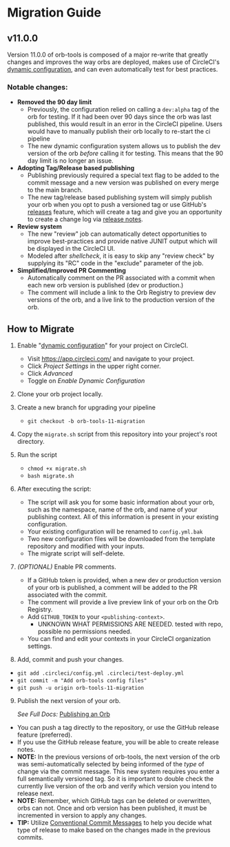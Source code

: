 # Migration Guide

## v11.0.0

Version 11.0.0 of orb-tools is composed of a major re-write that greatly changes and improves the way orbs are deployed, makes use of CircleCI's [dynamic configuration](https://circleci.com/docs/2.0/dynamic-config/), and can even automatically test for best practices.

### Notable changes:

- **Removed the 90 day limit**
  - Previously, the configuration relied on calling a `dev:alpha` tag of the orb for testing. If it had been over 90 days since the orb was last published, this would result in an error in the CircleCI pipeline. Users would have to manually publish their orb locally to re-start the ci pipeline
  - The new dynamic configuration system allows us to publish the dev version of the orb _before_ calling it for testing. This means that the 90 day limit is no longer an issue.
- **Adopting Tag/Release based publishing**
  - Publishing previously required a special text flag to be added to the commit message and a new version was published on every merge to the main branch.
  - The new tag/release based publishing system will simply publish your orb when you opt to push a versioned tag or use GitHub's [releases](https://docs.github.com/en/repositories/releasing-projects-on-github/about-releases) feature, which will create a tag and give you an opportunity to create a change log via [release notes](https://docs.github.com/en/repositories/releasing-projects-on-github/automatically-generated-release-notes).
- **Review system**
  - The new "review" job can automatically detect opportunities to improve best-practices and provide native JUNIT output which will be displayed in the CircleCI UI.
  - Modeled after _shellcheck_, it is easy to skip any "review check" by supplying its "RC" code in the "exclude" parameter of the job.
- **Simplified/Improved PR Commenting**
  - Automatically comment on the PR associated with a commit when each new orb version is published (dev or production.)
  - The comment will include a link to the Orb Registry to preview dev versions of the orb, and a live link to the production version of the orb.

## How to Migrate

1. Enable "[dynamic configuration](https://circleci.com/docs/2.0/dynamic-config/#getting-started-with-dynamic-config-in-circleci)" for your project on CircleCI.
   - Visit https://app.circleci.com/ and navigate to your project.
   - Click _Project Settings_ in the upper right corner.
   - Click _Advanced_
   - Toggle on _Enable Dynamic Configuration_
2. Clone your orb project locally.
3. Create a new branch for upgrading your pipeline
   - `git checkout -b orb-tools-11-migration`
4. Copy the `migrate.sh` script from this repository into your project's root directory.
5. Run the script
   - `chmod +x migrate.sh`
   - `bash migrate.sh`
6. After executing the script:

   - The script will ask you for some basic information about your orb, such as the namespace, name of the orb, and name of your publishing context. All of this information is present in your existing configuration.
   - Your existing configuration will be renamed to `config.yml.bak`
   - Two new configuration files will be downloaded from the template repository and modified with your inputs.
   - The migrate script will self-delete.

7. _(OPTIONAL)_ Enable PR comments.

   - If a GitHub token is provided, when a new dev or production version of your orb is published, a comment will be added to the PR associated with the commit.
   - The comment will provide a live preview link of your orb on the Orb Registry.
   - Add `GITHUB_TOKEN` to your `<publishing-context>`.
     - UNKNOWN WHAT PERMISSIONS ARE NEEDED. tested with repo, possible no permissions needed.
   - You can find and edit your contexts in your CircleCI organization settings.

8. Add, commit and push your changes.

- `git add .circleci/config.yml .circleci/test-deploy.yml`
- `git commit -m "Add orb-tools config files"`
- `git push -u origin orb-tools-11-migration`

9. Publish the next version of your orb.

    _See Full Docs:_ [Publishing an Orb](https://circleci.com/docs/2.0/creating-orbs/)

- You can push a tag directly to the repository, or use the GitHub release feature (preferred).
- If you use the GitHub release feature, you will be able to create release notes.
- **NOTE:** In the previous versions of orb-tools, the next version of the orb was semi-automatically selected by being informed of the _type_ of change via the commit message. This new system requires you enter a full semantically versioned tag. So it is important to double check the currently live version of the orb and verify which version you intend to release next.
- **NOTE:** Remember, which GitHub tags can be deleted or overwritten, orbs can not. Once and orb version has been published, it must be incremented in version to apply any changes.
- **TIP:** Utilize [Conventional Commit Messages](https://conventionalcommits.org/) to help you decide what type of release to make based on the changes made in the previous commits.
